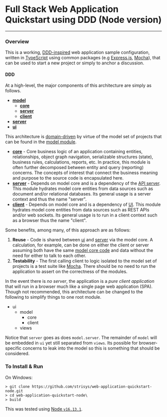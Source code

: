 # Full Stack Web Application Quickstart using DDD (Node version)

---

### Overview

This is a working, [DDD-inspired](https://en.wikipedia.org/wiki/Domain-driven_design) web application sample configuration, written in [TypeScript](https://www.typescriptlang.org/) using common packages (e.g [Express.js](http://expressjs.com/), [Mocha](https://mochajs.org/)), that can be used to start a new project or simply to anchor a discussion.  

#### DDD

At a high-level, the major components of this architecture are simply as follows.

- [**model**](./src/model)
	- [**core**](./src/model/core/src)
	- [**server**](./src/model/server/src)
	- [**client**](./src/model/client/src)
- [**server**](./src/server/src)
- [**ui**](./src/ui/src)

This architecture is [domain-driven](https://en.wikipedia.org/wiki/Domain-driven_design) by virtue of the model set of projects that can be found in the [model module](./src/model).  

- [**core**](./src/model/core/src) - Core business logic of an application containing entities, relationships, object graph navigation, serializable structures (state), business rules, calculations, reports, etc. In practice, this module is often further decomposed between entity and query (reporting) concerns.  The concepts of interest that connect the business meaning and purpose to the source code is encapsulated here.
- [**server**](./src/model/server/src) - Depends on model core and is a dependency of the [API server](./src/server).  This module hydrates model core entities from data sources such as document and/or relational databases.  Its general usage is a server context and thus the name "server".
- [**client**](./src/model/client/src) - Depends on model core and is a dependency of [UI](./src/ui). This module hydrates model core entities from data sources such as REST APIs and/or web sockets.  Its general usage is to run in a client context such as a browser thus the name "client".

Some benefits, among many, of this approach are as follows:

1. **Reuse** - Code is shared between [ui](./src/ui) and [server](./src/server) via the model core.  A calculation, for example, can be done on either the client or server assuming both have the same [model core code](./src/model/core/src) and data without the need for either to talk to each other.
2. **Testability** - The first calling client to logic isolated to the model set of projects is a test suite like [Mocha](https://mochajs.org/).  There should be no need to run the application to assert on the correctness of the modules.  

In the event there is *no server*, the application is a *pure client application* that will run in a browser much like a single page web application (SPA).  Though not recommended, this architecture can be changed to the following to simplify things to one root module.

- ui
	- model
		- core
		- client
	- views

Notice that `server` goes as does `model.server`.  The remainder of `model` will be embedded in `ui` yet still separated from `views`.  Its possible for browser-specific concerns to leak into the model so this is something that should be considered.

### To Install & Run

On Windows:

	> git clone https://github.com/strisys/web-application-quickstart-node.git
	> cd web-application-quickstart-node\
	> build

This was tested using [Node `v16.13.1`](https://nodejs.org/download/release/v16.13.2/).
